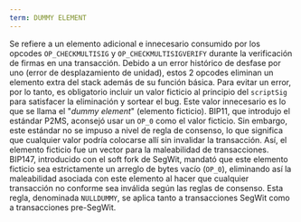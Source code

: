 ```yaml
---
term: DUMMY ELEMENT
---
```


Se refiere a un elemento adicional e innecesario consumido por los opcodes `OP_CHECKMULTISIG` y `OP_CHECKMULTISIGVERIFY` durante la verificación de firmas en una transacción. Debido a un error histórico de desfase por uno (error de desplazamiento de unidad), estos 2 opcodes eliminan un elemento extra del stack además de su función básica. Para evitar un error, por lo tanto, es obligatorio incluir un valor ficticio al principio del `scriptSig` para satisfacer la eliminación y sortear el bug. Este valor innecesario es lo que se llama el "*dummy element*" (elemento ficticio). BIP11, que introdujo el estándar P2MS, aconsejó usar un `OP_0` como el valor ficticio. Sin embargo, este estándar no se impuso a nivel de regla de consenso, lo que significa que cualquier valor podría colocarse allí sin invalidar la transacción. Así, el elemento ficticio fue un vector para la maleabilidad de transacciones. BIP147, introducido con el soft fork de SegWit, mandató que este elemento ficticio sea estrictamente un arreglo de bytes vacío (`OP_0`), eliminando así la maleabilidad asociada con este elemento al hacer que cualquier transacción no conforme sea inválida según las reglas de consenso. Esta regla, denominada `NULLDUMMY`, se aplica tanto a transacciones SegWit como a transacciones pre-SegWit.